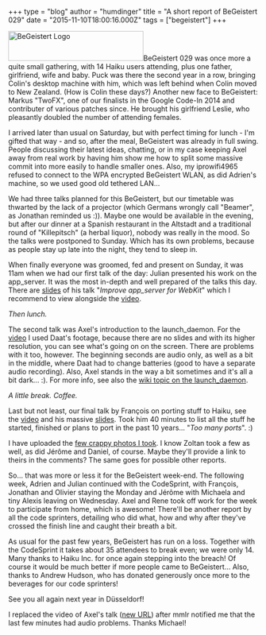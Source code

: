 +++
type = "blog"
author = "humdinger"
title = "A short report of BeGeistert 029"
date = "2015-11-10T18:00:16.000Z"
tags = ["begeistert"]
+++

<span class="inline right"><img src="https://www.haiku-os.org/files/screenshots/begeistert-logo.png" alt="BeGeistert Logo" title="BeGeistert Logo" class="image image-_original " width="272" height="60" /></span>BeGeistert 029 was once more a quite small gathering, with 14 Haiku users attending, plus one father, girlfriend, wife and baby.
Puck was there the second year in a row, bringing Colin's desktop machine with him, which was left behind when Colin moved to New Zealand. (How is Colin these days?) Another new face to BeGeistert: Markus "TwoFX", one of our finalists in the Google Code-In 2014 and contributer of various patches since. He brought his girlfriend Leslie, who pleasantly doubled the number of attending females.
<!--break-->
I arrived later than usual on Saturday, but with perfect timing for lunch - I'm gifted that way - and so, after the meal, BeGeistert was already in full swing. People discussing their latest ideas, chatting, or in my case keeping Axel away from real work by having him show me how to split some massive commit into more easily to handle smaller ones. Also, my iprowifi4965 refused to connect to the WPA encrypted BeGeistert WLAN, as did Adrien's machine, so we used good old tethered LAN...

We had three talks planned for this BeGeistert, but our timetable was thwarted by the lack of a projector (which Germans wrongly call "Beamer", as Jonathan reminded us :)). Maybe one would be available in the evening, but after our dinner at a Spanish restaurant in the Altstadt and a traditional round of "Killepitsch" (a herbal liquor), nobody was really in the mood. So the talks were postponed to Sunday.
Which has its own problems, because as people stay up late into the night, they tend to sleep in.

When finally everyone was groomed, fed and present on Sunday, it was 11am when we had our first talk of the day: Julian presented his work on the app_server. It was the most in-depth and well prepared of the talks this day. There are <a href="https://www.haiku-os.org/files/bg_app_server.pdf">slides</a> of his talk "<em>Improve app_server for WebKit</em>" which I recommend to view alongside the <a href="https://youtu.be/MMpEwE96fHg">video</a>.

<em>Then lunch.</em>

The second talk was Axel's introduction to the launch_daemon. For the <a href="https://youtu.be/Mu6KPyGy5NM">video</a> I used Daat's footage, because there are no slides and with its higher resolution, you can see what's going on on the screen. There are problems with it too, however. The beginning seconds are audio only, as well as a bit in the middle, where Daat had to change batteries (good to have a separate audio recording). Also, Axel stands in the way a bit sometimes and it's all a bit dark... :).
For more info, see also the <a href="https://dev.haiku-os.org/wiki/LaunchDaemon">wiki topic on the launch_daemon</a>.

<em>A little break. Coffee.</em>

Last but not least, our final talk by François on porting stuff to Haiku, see the <a href="https://youtu.be/fg9ZrtHdzHk">video</a> and his massive <a href="https://www.haiku-os.org/files/BG029_FR_TooManyPorts.pdf">slides</a>. Took him 40 minutes to list all the stuff he started, finished or plans to port in the past 10 years... "<em>Too many ports</em>". :)

I have uploaded the <a href="https://goo.gl/photos/8f1kpHFHESkttqfo9">few crappy photos I took</a>. I know Zoltan took a few as well, as did Jérôme and Daniel, of course. Maybe they'll provide a link to theirs in the comments? The same goes for possible other reports.

So... that was more or less it for the BeGeistert week-end. The following week, Adrien and Julian continued with the CodeSprint, with François, Jonathan and Olivier staying the Monday and Jérôme with Michaela and tiny Alexis leaving on Wednesday. Axel and Rene took off work for the week to participate from home, which is awesome!
There'll be another report by all the code sprinters, detailing who did what, how and why after they've crossed the finish line and caught their breath a bit.

As usual for the past few years, BeGeistert has run on a loss. Together with the CodeSprint it takes about 35 attendees to break even; we were only 14. Many thanks to Haiku Inc. for once again stepping into the breach! Of course it would be much better if more people came to BeGeistert...
Also, thanks to Andrew Hudson, who has donated generously once more to the beverages for our code sprinters!

See you all again next year in Düsseldorf!

<div class="alert alert-info">I replaced the video of Axel's talk (<a href="https://youtu.be/Mu6KPyGy5NM">new URL</a>) after mmlr notified me that the last few minutes had audio problems. Thanks Michael!</div>